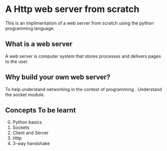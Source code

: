 # A Http web server from scratch

This is an implimentation of a web server from scratch using the python programming language.

## What is a web server

A web server is computer system that stores processes and delivers pages to the user.

## Why build your own web server?

To help understand networking in the context of programming .
Understand the socket module.

## Concepts To be learnt

0. Python basics
1. Sockets
2. Client and Server
3. Http
4. 3-way handshake

